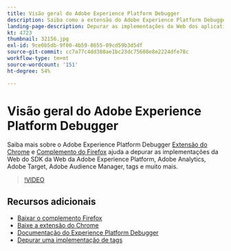 ```yaml
---
title: Visão geral do Adobe Experience Platform Debugger
description: Saiba como a extensão do Adobe Experience Platform Debugger para o Chrome e um complemento do Firefox ajudam a depurar as implementações da Web do SDK da Web da Adobe Experience Platform, Adobe Analytics, Adobe Target, Adobe Audience Manager, tags e muito mais.
landing-page-description: Depurar as implementações da Web dos aplicativos SDK da Web da Adobe Experience Platform e Experience Cloud.
kt: 4723
thumbnail: 32156.jpg
exl-id: 9ce0b5db-9f00-4b59-8655-09cd59b3d5df
source-git-commit: cc7a77c4dd380ae1bc23dc75608e8e2224dfe78c
workflow-type: tm+mt
source-wordcount: '151'
ht-degree: 54%

---
```


# Visão geral do Adobe Experience Platform Debugger

Saiba mais sobre o Adobe Experience Platform Debugger [Extensão do Chrome](https://chrome.google.com/webstore/detail/adobe-experience-platform/bfnnokhpnncpkdmbokanobigaccjkpob) e [Complemento do Firefox](https://addons.mozilla.org/pt-BR/firefox/addon/adobe-experience-platform-dbg/) ajuda a depurar as implementações da Web do SDK da Web da Adobe Experience Platform, Adobe Analytics, Adobe Target, Adobe Audience Manager, tags e muito mais.

>[!VIDEO](https://video.tv.adobe.com/v/32156?quality=12&learn=on)

## Recursos adicionais

* [Baixar o complemento Firefox](https://addons.mozilla.org/en-US/firefox/addon/adobe-experience-platform-dbg/)
* [Baixe a extensão do Chrome](https://chrome.google.com/webstore/detail/adobe-experience-platform/bfnnokhpnncpkdmbokanobigaccjkpob)
* [Documentação do Experience Platform Debugger](https://experienceleague.adobe.com/docs/debugger/using-v2/experience-cloud-debugger.html?lang=pt-BR)
* [Depurar uma implementação de tags](https://experienceleague.adobe.com/docs/experience-manager-learn/sites/integrations/experience-platform-launch/debug-launch-implementation.html)
